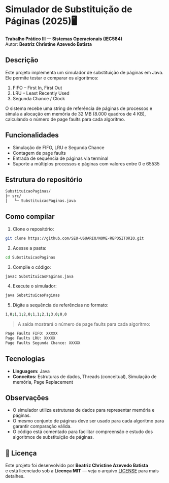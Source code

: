 # Simulador de Substituição de Páginas (2025)🖥️
**Trabalho Prático III — Sistemas Operacionais (IEC584)**  
Autor: **Beatriz Christine Azevedo Batista**  

## Descrição
Este projeto implementa um simulador de substituição de páginas em Java. Ele permite testar e comparar os algoritmos:

1. FIFO – First In, First Out
2. LRU – Least Recently Used
3. Segunda Chance / Clock

O sistema recebe uma string de referência de páginas de processos e simula a alocação em memória de 32 MB (8.000 quadros de 4 KB), calculando o número de page faults para cada algoritmo.

## Funcionalidades
- Simulação de FIFO, LRU e Segunda Chance
- Contagem de page faults
- Entrada de sequência de páginas via terminal
- Suporte a múltiplos processos e páginas com valores entre 0 e 65535

## Estrutura do repositório
```bash
SubstituicaoPaginas/
├─ src/
│   └─ SubstituicaoPaginas.java
```

## Como compilar
1. Clone o repositório:
```bash
git clone https://github.com/SEU-USUARIO/NOME-REPOSITORIO.git
```
2. Acesse a pasta:
```bash
cd SubstituicaoPaginas
```
3. Compile o código:
```bash
javac SubstituicaoPaginas.java
```
4. Execute o simulador:
```bash
java SubstituicaoPaginas
```
5. Digite a sequência de referências no formato:
```bash
1,0;1,1;2,0;1,1;2,1;3,0;0,0
```
> A saída mostrará o número de page faults para cada algoritmo:
```bash
Page Faults FIFO: XXXXX
Page Faults LRU: XXXXX
Page Faults Segunda Chance: XXXXX
```

## Tecnologias
- **Linguagem:** Java
- **Conceitos:** Estruturas de dados, Threads (conceitual), Simulação de memória, Page Replacement

## Observações
- O simulador utiliza estruturas de dados para representar memória e páginas.
- O mesmo conjunto de páginas deve ser usado para cada algoritmo para garantir comparação válida.
- O código está comentado para facilitar compreensão e estudo dos algoritmos de substituição de páginas.

## 📄 Licença
Este projeto foi desenvolvido por **Beatriz Christine Azevedo Batista**  
e está licenciado sob a **Licença MIT** — veja o arquivo [LICENSE](LICENSE) para mais detalhes.
